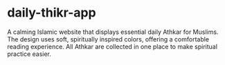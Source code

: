# daily-thikr-app
A calming Islamic website that displays essential daily Athkar for Muslims. The design uses soft, spiritually inspired colors, offering a comfortable reading experience.  All Athkar are collected in one place to make spiritual practice easier.
